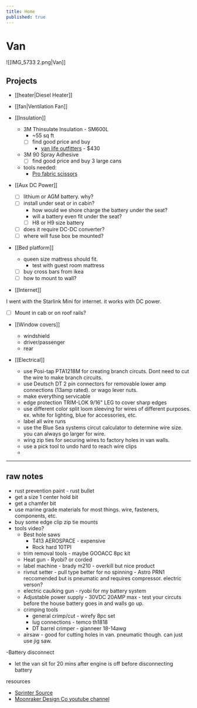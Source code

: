 ```yaml
---
title: Home
published: true
---
```


# Van

![[IMG_5733 2.png|Van]]

## Projects

- [[heater|Diesel Heater]]
- [[fan|Ventilation Fan]]
- [[Insulation]]

  - 3M Thinsulate Insulation - SM600L
    - ~55 sq ft
    - [ ] find good price and buy
      - [van life outfitters](https://www.vanlifeoutfitters.com/store/3m-thinsulate-sm600l-insulation/) - $430
  - 3M 90 Spray Adhesive
    - [ ] find good price and buy 3 large cans
  - tools needed:
    - [Pro fabric scissors](https://www.amazon.com/LIVINGO-Multi-Purpose-Stainless-Dressmaking-Professional/dp/B0D8F41LBD/ref=as_li_ss_tl?dchild=1&keywords=fabric%2Bscissors&qid=1599167223&sr=8-1-spons&spLa=ZW5jcnlwdGVkUXVhbGlmaWVyPUFHWTI4QUlDQTZVSUkmZW5jcnlwdGVkSWQ9QTAxNzc3NThGSzRPRUhCRjM4WFQmZW5jcnlwdGVkQWRJZD1BMDk2MjMzNDI3RjY4UTI5RjhLMlcmd2lkZ2V0TmFtZT1zcF9hdGYmYWN0aW9uPWNsaWNrUmVkaXJlY3QmZG9Ob3RMb2dDbGljaz10cnVl&linkCode=sl1&tag=vanlifeoutf0f-20&linkId=81ce4e350e7b8bb2a29df3a84006d722&language=en_US&th=1)

- [[Aux DC Power]]

  - [ ] lithium or AGM battery. why?
  - [ ] install under seat or in cabin?
    - how would we shore charge the battery under the seat?
    - will a battery even fit under the seat?
    - [ ] H8 or H9 size battery
  - [ ] does it require DC-DC converter?
  - [ ] where will fuse box be mounted?

- [[Bed platform]]

  - queen size mattress should fit.
    - test with guest room mattress
  - [ ] buy cross bars from ikea
  - [ ] how to mount to wall?

- [[Internet]]

I went with the Starlink Mini for internet. it works with DC power.

- [ ] Mount in cab or on roof rails?

- [[Window covers]]

  - windshield
  - driver/passenger
  - rear

- [[Electrical]]
  - use Posi-tap PTA1218M for creating branch circuts. Dont need to cut the wire to make branch circuits.
  - use Deutsch DT 2 pin connectors for removable lower amp connections (13amp rated). or wago lever nuts.
  - make everything servicable
  - edge protection TRIM-LOK 9/16" LEG to cover sharp edges
  - use different color split loom sleeving for wires of different purposes. ex. white for lighting, blue for accessories, etc.
  - label all wire runs
  - use the Blue Sea systems circut calculator to determine wire size. you can always go larger for wire.
  - wing zip ties for securing wires to factory holes in van walls.
  - use a pick tool to undo hard to reach wire clips
  -

---

## raw notes

- rust prevention paint - rust bullet
- get a size 1 center hold bit
- get a chamfer bit
- use marine grade materials for most things. wire, fasteners, components, etc.
- buy some edge clip zip tie mounts
- tools video?
  - Best hole saws
    - T413 AEROSPACE - expensive
    - Rock hard 10TPI
  - trim removal tools - maybe GOOACC 8pc kit
  - Heat gun - Ryobi? or corded
  - label machine - brady m210 - overkill but nice product
  - rivnut setter - pull type better for no spinning - Astro PRN1 reccomended but is pneumatic and requires compressor. electric verson?
  - electric caulking gun - ryobi for my battery system
  - Adjustable power supply - 30VDC 20AMP max - test your circuts before the house battery goes in and walls go up.
  - crimping tools
    - general crimp/cut - wirefy 8pc set
    - lug connections - temco th1818
    - DT barrel crimper - gianneer 18-14awg
  - airsaw - good for cutting holes in van. pneumatic though. can just use jig saw.

-Battery disconnect

- let the van sit for 20 mins after engine is off before disconnecting battery

resources

- [Sprinter Source](https://sprinter-source.com/)
- [Moonraker Design Co youtube channel](https://www.youtube.com/@moonrakerdesign)
